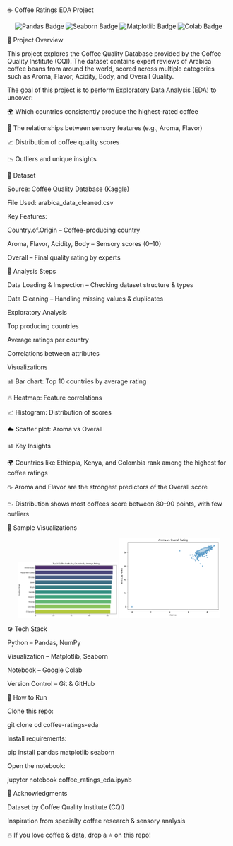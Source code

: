 ☕ Coffee Ratings EDA Project
<p align="center"> <img src="https://img.shields.io/badge/Pandas-Data%20Analysis-blue?logo=pandas" alt="Pandas Badge"/> <img src="https://img.shields.io/badge/Seaborn-Visualization-green?logo=python" alt="Seaborn Badge"/> <img src="https://img.shields.io/badge/Matplotlib-Charts-orange?logo=python" alt="Matplotlib Badge"/> <img src="https://img.shields.io/badge/Google%20Colab-Notebook-yellow?logo=googlecolab" alt="Colab Badge"/> </p>
📖 Project Overview

This project explores the Coffee Quality Database provided by the Coffee Quality Institute (CQI).
The dataset contains expert reviews of Arabica coffee beans from around the world, scored across multiple categories such as Aroma, Flavor, Acidity, Body, and Overall Quality.

The goal of this project is to perform Exploratory Data Analysis (EDA) to uncover:

🌍 Which countries consistently produce the highest-rated coffee

🔗 The relationships between sensory features (e.g., Aroma, Flavor)

📈 Distribution of coffee quality scores

📉 Outliers and unique insights

📂 Dataset

Source: Coffee Quality Database (Kaggle)

File Used: arabica_data_cleaned.csv

Key Features:

Country.of.Origin – Coffee-producing country

Aroma, Flavor, Acidity, Body – Sensory scores (0–10)

Overall – Final quality rating by experts

🔎 Analysis Steps

Data Loading & Inspection – Checking dataset structure & types

Data Cleaning – Handling missing values & duplicates

Exploratory Analysis

Top producing countries

Average ratings per country

Correlations between attributes

Visualizations

📊 Bar chart: Top 10 countries by average rating

🔥 Heatmap: Feature correlations

📈 Histogram: Distribution of scores

☁️ Scatter plot: Aroma vs Overall

📊 Key Insights

🌍 Countries like Ethiopia, Kenya, and Colombia rank among the highest for coffee ratings

☕ Aroma and Flavor are the strongest predictors of the Overall score

📉 Distribution shows most coffees score between 80–90 points, with few outliers

📸 Sample Visualizations
<p align="center"> <img src="country_of_origin.png" width="45%" alt="Top Countries"> <img src="aroma.png" width="45%" alt="Feature Correlation"> </p>
⚙️ Tech Stack

Python – Pandas, NumPy

Visualization – Matplotlib, Seaborn

Notebook – Google Colab

Version Control – Git & GitHub

🚀 How to Run

Clone this repo:

git clone 
cd coffee-ratings-eda


Install requirements:

pip install pandas matplotlib seaborn


Open the notebook:

jupyter notebook coffee_ratings_eda.ipynb

🙌 Acknowledgments

Dataset by Coffee Quality Institute (CQI)

Inspiration from specialty coffee research & sensory analysis

🔥 If you love coffee & data, drop a ⭐ on this repo!
